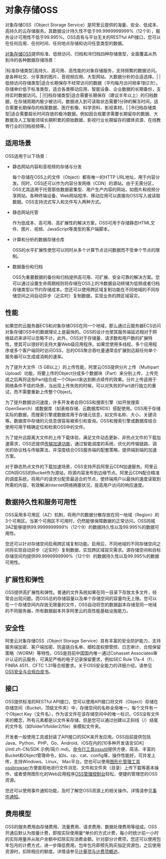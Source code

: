 # 对象存储OSS

对象存储OSS（Object Storage Service）是阿里云提供的海量、安全、低成本、高持久的云存储服务。其数据设计持久性不低于99.9999999999%（12个9），服务设计可用性不低于99.995%。OSS具有与平台无关的RESTful API接口，您可以在任何应用、任何时间、任何地点存储和访问任意类型的数据。

[对象存储OSS](https://common-buy.aliyun.com/?spm=5176.7933691.1309819..68542a669quNbn&commodityCode=oss)提供标准、低频访问、归档和冷归档四种存储类型，全面覆盖从热到冷的各种数据存储场景：

|标准存储类型|高持久、高可用、高性能的对象存储服务，支持频繁的数据访问。是各种社交、分享类的图片、音视频应用、大型网站、大数据分析的合适选择。|
|低频访问存储类型|适合长期保存不经常访问的数据（平均每月访问频率1到2次）。存储单价低于标准类型，适合各类移动应用、智能设备、企业数据的长期备份，支持实时数据访问。|
|归档存储类型|适合需要长期保存（建议半年以上）的归档数据，在存储周期内极少被访问，数据进入到可读取状态需要1分钟的解冻时间。适合需要长期保存的档案数据、医疗影像、科学资料、影视素材。|
|冷归档存储类型|适合需要超长时间存放的极冷数据。例如因合规要求需要长期留存的数据、大数据及人工智能领域长期积累的原始数据、影视行业长期留存的媒体资源、在线教育行业的归档视频等。|

## 适用场景

OSS适用于以下场景：

-   静态网站内容和音视频的存储与分发

    每个存储在OSS上的文件（Object）都有唯一的HTTP URL地址，用于内容分发。同时，OSS还可以作为内容分发网络（CDN）的源站。由于无需分区，OSS尤其适用于托管那些数据密集型、用户生产内容的网站，如图片和视频分享网站。各种终端设备、Web网站程序、移动应用可以直接向OSS写入或读取数据。OSS支持流式写入和文件写入两种方式。

-   静态网站托管

    作为低成本、高可用、高扩展性的解决方案，OSS可用于存储静态HTML文件、图片、视频、JavaScript等类型的客户端脚本。

-   计算和分析的数据存储仓库

    OSS的水平扩展性使您可以同时从多个计算节点访问数据而不受单个节点的限制。

-   数据备份和归档

    OSS为重要数据的备份和归档提供高可用、可扩展、安全可靠的解决方案。您可以通过设置生命周期规则将存储在OSS上的冷数据自动转储为低频或者归档存储类型以节约存储成本。您还可以使用跨区域复制功能在不同地域的不同存储空间之间自动异步（近实时）复制数据，实现业务的跨区域容灾。


## 性能

如果您的云服务器ECS和对象存储OSS在同一个地域，那么通过云服务器ECS访问对象存储OSS中的数据理论上是最快的。OSS的设计也使其服务端延迟相对于网络延迟来讲可以忽略不计。此外，OSS对于存储量、请求数和用户数的扩展特性，使其可以很好的支持大量Web级应用程序。如果您使用多线程、多个应用程序或多个客户端同时访问OSS，总的OSS聚合吞吐量通常会扩展到远超任何单个服务器可以生成或消耗的速率。

为了提升大文件（5 GB以上）的上传性能，阿里云OSS提供分片上传（Multipart Upload）功能，将要上传的Object分成多个数据块（Part）来分别上传，上传完成之后再将这些Part组合成一个Object来达到断点续传的效果。分片上传适用于网络条件不佳的场景，当出现上传失败的时候，可以对失败的Part进行独立的重试，而不需要重新上传整个Object。

为了提升数据访问速度，许多开发者会将OSS和搜索引擎（如开放搜索OpenSearch）或数据库（如表格存储、云数据库RDS）搭配使用。OSS用于存储实际的数据，而搜索引擎或数据库用于存储元信息，如文件名称、大小、关键词等。数据库中存储的元信息很容易被索引和查询。OSS和搜索引擎或数据库结合使用可用于精确定位和检索OSS中的文件。

为了提升远距离大文件的上传下载体验，满足文件动态更新、非热点文件的下载加速需求，OSS还提供[传输加速功能](/intl.zh-CN/开发指南/存储空间（Bucket）/传输加速.md)，通过智能调度的系统、优化的传输链路、调优的协议栈与传输算法，并深度结合OSS服务端的配套策略，提供端到端的加速方案。

对于静态热点文件的下载加速场景，OSS支持开启阿里云CDN加速服务。阿里云CDN将OSS的Bucket作为源站，将源内容发布到边缘节点。阿里云CDN配合精准的调度系统，将用户的请求分配至最适合的节点，使终端用户以最快的速度读取到所需的内容，有效解决Internet网络拥塞状况，提高用户访问的响应速度。

## 数据持久性和服务可用性

OSS采用多可用区（AZ）机制，将用户的数据分散存放在同一地域（Region）的3个可用区。当某个可用区不可用时，仍然能够保障数据的正常访问。OSS同城3AZ能够提供99.9999999999%（12个9）的数据持久性以及99.995%的数据可用性。

您还可以针对存储空间启用跨区域复制功能。启用后，不同地域的不同存储空间之间将实现自动异步（近实时）复制数据，实现跨区域容灾需求。源存储空间和目标存储空间均提供99.9999999999%（12个9）的数据持久性以及99.995%的数据可用性。

## 扩展性和弹性

OSS提供高扩展性和弹性。普通的文件系统如果在同一目录下存放太多文件，经常会出现问题。而OSS总的存储容量以及单个存储空间的容量均无上限。您可以在一个存储空间内存放无限量的文件，OSS自动将您的数据副本存储至同一地域的不同服务器，所有数据副本共享阿里云的高性能基础设施能力。

## 安全性

阿里云对象存储OSS（Object Storage Service）具有丰富的安全防护能力，支持服务端加密、客户端加密、防盗链白名单、细粒度权限管控、日志审计、合规保留策略（WORM）等特性。OSS是目前中国国内唯一通过Cohasset Associates审计认证的云服务，可满足严格的电子记录保留要求，例如SEC Rule 17a-4（f）、FINRA 4511、CFTC 1.31等合规要求。关于OSS安全能力的详细介绍，请参见[OSS安全与合规白皮书](/intl.zh-CN/白皮书/安全与合规/概述.md)。

## 接口

OSS提供标准的RESTful API接口，您可以使用API接口将文件（Object）存储在存储空间（Bucket，顶级文件夹）中，存储空间的名称全局唯一。每个文件有一个Object Key（文件名），作为该文件在该存储空间中的唯一标识。OSS没有文件夹的概念，所有元素都是以文件来存储，但是您可以通过创建以正斜线（/）结尾的文件名（如folder1/folder2/file）来模拟文件夹。

开发者一般使用工具或封装了API接口的SDK来开发应用。OSS目前提供包括Java、Python、PHP、Go、Android、iOS在内的[10多种开发语言SDK](/intl.zh-CN/SDK 示例/简介.md)。[命令行工具ossutil](/intl.zh-CN/常用工具/命令行工具ossutil/概述.md)提供方便、简洁、丰富的Bucket和Object管理命令，如ls、cp、cat、config等，操作性能好，可并发上传，支持Windows、Linux、 Mac平台。您也可以使用[图形化管理工具ossbrowser](/intl.zh-CN/常用工具/图形化管理工具ossbrowser/快速使用ossbrowser.md)方便直观地进行文件浏览、文件和文件夹（目录）上传下载等基本操作，或者使用图形化的Web应用程序[OSS管理控制台](/intl.zh-CN/控制台用户指南/OSS管理控制台/OSS管理控制台概览.md)轻松、便捷的管理您的OSS资源。

您还可以使用事件通知功能，及时了解您OSS资源上的相关操作。详情请参见[事件通知](/intl.zh-CN/开发指南/事件通知.md)。

## 费用模型

OSS的服务费用由存储费用、流量费用、请求费用、数据处理费用等组成。OSS开通后默认为按量计费，即按实际使用量\*单价的方式计费，每小时统计前一小时的实际用量并从账户余额中扣除实际消费金额。针对部分计费项，您还可以使用包年包月的计费方式，进一步降低费用。包年包月即预先购买指定资源包，之后使用资源时，扣除相应的额度。详情请参见[计量项与计费项概述](/intl.zh-CN/计量计费/计量项和计费项/概述.md)。

